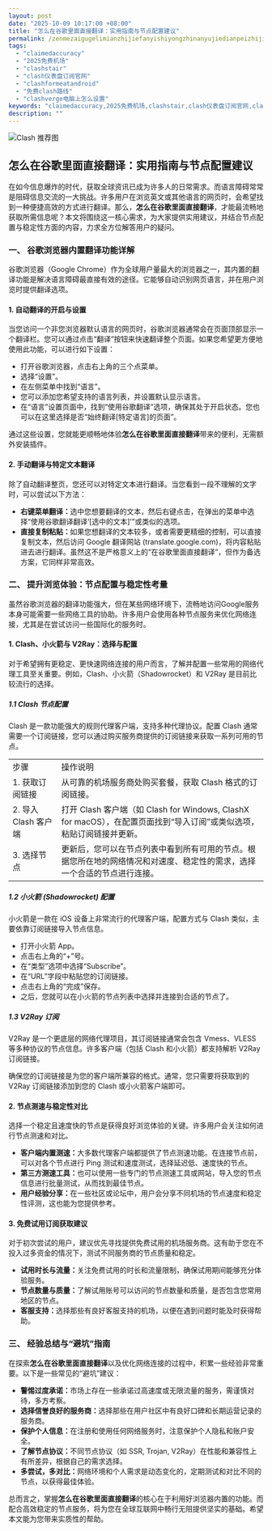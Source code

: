 ```yaml
---
layout: post
date: "2025-10-09 10:17:00 +08:00"
title: "怎么在谷歌里面直接翻译：实用指南与节点配置建议"
permalink: /zenmezaigugelimianzhijiefanyishiyongzhinanyujiedianpeizhijianyi/
tags:
  - "claimedaccuracy"
  - "2025免费机场"
  - "clashstair"
  - "clash仪表盘订阅官网"
  - "clashformeatandroid"
  - "免费clash路线"
  - "clashverge电脑上怎么设置"
keywords: "claimedaccuracy,2025免费机场,clashstair,clash仪表盘订阅官网,clashformeatandroid,免费clash路线,clashverge电脑上怎么设置"
description: ""
---
```


![Clash 推荐图](https://clashjd.github.io/assets/img/免费clash节点.png)

## 怎么在谷歌里面直接翻译：实用指南与节点配置建议


<p>在如今信息爆炸的时代，获取全球资讯已成为许多人的日常需求。而语言障碍常常是阻碍信息交流的一大挑战。许多用户在浏览英文或其他语言的网页时，会希望找到一种便捷高效的方式进行翻译。那么，<strong>怎么在谷歌里面直接翻译</strong>，才能最流畅地获取所需信息呢？本文将围绕这一核心需求，为大家提供实用建议，并结合节点配置与稳定性方面的内容，力求全方位解答用户的疑问。</p>

<h3>一、 谷歌浏览器内置翻译功能详解</h3>

<p>谷歌浏览器（Google Chrome）作为全球用户量最大的浏览器之一，其内置的翻译功能是解决语言障碍最直接有效的途径。它能够自动识别网页语言，并在用户浏览时提供翻译选项。</p>

<h4>1. 自动翻译的开启与设置</h4>

<p>当您访问一个非您浏览器默认语言的网页时，谷歌浏览器通常会在页面顶部显示一个翻译栏。您可以通过点击“翻译”按钮来快速翻译整个页面。如果您希望更方便地使用此功能，可以进行如下设置：</p>
<ul>
    <li>打开谷歌浏览器，点击右上角的三个点菜单。</li>
    <li>选择“设置”。</li>
    <li>在左侧菜单中找到“语言”。</li>
    <li>您可以添加您希望支持的语言列表，并设置默认显示语言。</li>
    <li>在“语言”设置页面中，找到“使用谷歌翻译”选项，确保其处于开启状态。您也可以在这里选择是否“始终翻译[特定语言]的页面”。</li>
</ul>
<p>通过这些设置，您就能更顺畅地体验<strong>怎么在谷歌里面直接翻译</strong>带来的便利，无需额外安装插件。</p>

<h4>2. 手动翻译与特定文本翻译</h4>

<p>除了自动翻译整页，您还可以对特定文本进行翻译。当您看到一段不理解的文字时，可以尝试以下方法：</p>
<ul>
    <li><strong>右键菜单翻译：</strong>选中您想要翻译的文本，然后右键点击，在弹出的菜单中选择“使用谷歌翻译翻译‘[选中的文本]’”或类似的选项。</li>
    <li><strong>直接复制粘贴：</strong>如果您想翻译的文本较多，或者需要更精细的控制，可以直接复制文本，然后访问 Google 翻译网站 (translate.google.com)，将内容粘贴进去进行翻译。虽然这不是严格意义上的“在谷歌里面直接翻译”，但作为备选方案，它同样非常高效。</li>
</ul>

<h3>二、 提升浏览体验：节点配置与稳定性考量</h3>

<p>虽然谷歌浏览器的翻译功能强大，但在某些网络环境下，流畅地访问Google服务本身可能需要一些网络工具的协助。许多用户会使用各种节点服务来优化网络连接，尤其是在尝试访问一些国际化的服务时。</p>

<h4>1. Clash、小火箭与 V2Ray：选择与配置</h4>

<p>对于希望拥有更稳定、更快速网络连接的用户而言，了解并配置一些常用的网络代理工具至关重要。例如，Clash、小火箭（Shadowrocket）和 V2Ray 是目前比较流行的选择。</p>

<h5>1.1 Clash 节点配置</h5>
<p>Clash 是一款功能强大的规则代理客户端，支持多种代理协议。配置 Clash 通常需要一个订阅链接，您可以通过购买服务商提供的订阅链接来获取一系列可用的节点。</p>
<table>
    <tr>
        <td>步骤</td>
        <td>操作说明</td>
    </tr>
    <tr>
        <td>1. 获取订阅链接</td>
        <td>从可靠的机场服务商处购买套餐，获取 Clash 格式的订阅链接。</td>
    </tr>
    <tr>
        <td>2. 导入 Clash 客户端</td>
        <td>打开 Clash 客户端（如 Clash for Windows, ClashX for macOS），在配置页面找到“导入订阅”或类似选项，粘贴订阅链接并更新。</td>
    </tr>
    <tr>
        <td>3. 选择节点</td>
        <td>更新后，您可以在节点列表中看到所有可用的节点。根据您所在地的网络情况和对速度、稳定性的需求，选择一个合适的节点进行连接。</td>
    </tr>
</table>

<h5>1.2 小火箭 (Shadowrocket) 配置</h5>
<p>小火箭是一款在 iOS 设备上非常流行的代理客户端，配置方式与 Clash 类似，主要依靠订阅链接导入节点信息。</p>
<ul>
    <li>打开小火箭 App。</li>
    <li>点击右上角的“+”号。</li>
    <li>在“类型”选项中选择“Subscribe”。</li>
    <li>在“URL”字段中粘贴您的订阅链接。</li>
    <li>点击右上角的“完成”保存。</li>
    <li>之后，您就可以在小火箭的节点列表中选择并连接到合适的节点了。</li>
</ul>

<h5>1.3 V2Ray 订阅</h5>
<p>V2Ray 是一个更底层的网络代理项目，其订阅链接通常会包含 Vmess、VLESS 等多种协议的节点信息。许多客户端（包括 Clash 和小火箭）都支持解析 V2Ray 订阅链接。</p>
<p>确保您的订阅链接是为您的客户端所兼容的格式。通常，您只需要将获取到的 V2Ray 订阅链接添加到您的 Clash 或小火箭客户端即可。</p>

<h4>2. 节点测速与稳定性对比</h4>

<p>选择一个稳定且速度快的节点是获得良好浏览体验的关键。许多用户会关注如何进行节点测速和对比。</p>
<ul>
    <li><strong>客户端内置测速：</strong>大多数代理客户端都提供了节点测速功能。在连接节点前，可以对各个节点进行 Ping 测试和速度测试，选择延迟低、速度快的节点。</li>
    <li><strong>第三方测速工具：</strong>也可以使用一些专门的节点测速工具或网站，导入您的节点信息进行批量测试，从而找到最佳节点。</li>
    <li><strong>用户经验分享：</strong>在一些社区或论坛中，用户会分享不同机场的节点速度和稳定性评测，这也能为您提供参考。</li>
</ul>

<h4>3. 免费试用订阅获取建议</h4>

<p>对于初次尝试的用户，建议优先寻找提供免费试用的机场服务商。这有助于您在不投入过多资金的情况下，测试不同服务商的节点质量和稳定。</p>
<ul>
    <li><strong>试用时长与流量：</strong>关注免费试用的时长和流量限制，确保试用期间能够充分体验服务。</li>
    <li><strong>节点数量与质量：</strong>了解试用账号可以访问的节点数量和质量，是否包含您常用地区的节点。</li>
    <li><strong>客服支持：</strong>选择那些有良好客服支持的机场，以便在遇到问题时能及时获得帮助。</li>
</ul>

<h3>三、 经验总结与“避坑”指南</h3>

<p>在探索<strong>怎么在谷歌里面直接翻译</strong>以及优化网络连接的过程中，积累一些经验非常重要。以下是一些常见的“避坑”建议：</p>

<ul>
    <li><strong>警惕过度承诺：</strong>市场上存在一些承诺过高速度或无限流量的服务，需谨慎对待，多方考察。</li>
    <li><strong>选择信誉良好的服务商：</strong>选择那些在用户社区中有良好口碑和长期运营记录的服务商。</li>
    <li><strong>保护个人信息：</strong>在注册和使用任何网络服务时，注意保护个人隐私和账户安全。</li>
    <li><strong>了解节点协议：</strong>不同节点协议（如 SSR, Trojan, V2Ray）在性能和兼容性上有所差异，根据自己的需求选择。</li>
    <li><strong>多尝试，多对比：</strong>网络环境和个人需求是动态变化的，定期测试和对比不同的节点，以获得最佳体验。</li>
</ul>

<p>总而言之，掌握<strong>怎么在谷歌里面直接翻译</strong>的核心在于利用好浏览器内置的功能。而配合高效稳定的节点服务，将为您在全球互联网中畅行无阻提供坚实的基础。希望本文能为您带来实质性的帮助。</p>